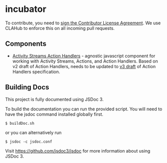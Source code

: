 incubator
=========
To contribute, you need to <a href="http://www.clahub.com/agreements/OpenSocial/incubator">sign the Contributor License Agreement</a>.  We use CLAHub to enforce this on all incoming pull requests.

## Components
- [Activity Streams Action Handlers](http://opensocial.org/projects/) - agnostic javascript component for working with Activity Streams, Actions, and Action Handlers.  Based on v2 draft of Action Handlers, needs to be updated to [v3 draft](http://www.ietf.org/id/draft-snell-activitystreams-actions-03.txt) of Action Handlers specification.

## Building Docs
This project is fully documented using JSDoc 3.

To build the documentation you can run the provided script.  You will need to have
the jsdoc command installed globally first.

    $ buildDoc.sh

or you can alternatively run

    $ jsdoc -c jsdoc.conf

Visit https://github.com/jsdoc3/jsdoc for more information about using JSDoc 3.
